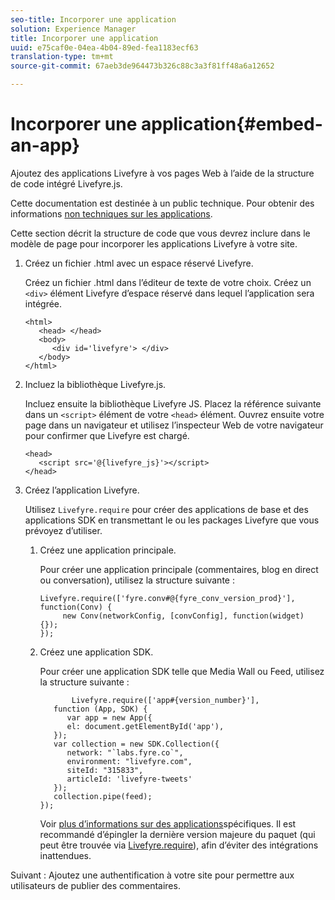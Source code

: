 ```yaml
---
seo-title: Incorporer une application
solution: Experience Manager
title: Incorporer une application
uuid: e75caf0e-04ea-4b04-89ed-fea1183ecf63
translation-type: tm+mt
source-git-commit: 67aeb3de964473b326c88c3a3f81ff48a6a12652

---
```



# Incorporer une application{#embed-an-app}

Ajoutez des applications Livefyre à vos pages Web à l’aide de la structure de code intégré Livefyre.js.

Cette documentation est destinée à un public technique. Pour obtenir des informations [non techniques sur les applications](/help/using/c-about-apps/c-about-apps.md).

Cette section décrit la structure de code que vous devrez inclure dans le modèle de page pour incorporer les applications Livefyre à votre site.

1. Créez un fichier .html avec un espace réservé Livefyre.

   Créez un fichier .html dans l’éditeur de texte de votre choix. Créez un `<div>` élément Livefyre d’espace réservé dans lequel l’application sera intégrée.

   ```
   <html> 
      <head> </head> 
      <body> 
         <div id='livefyre'> </div> 
      </body> 
   </html>
   ```

1. Incluez la bibliothèque Livefyre.js.

   Incluez ensuite la bibliothèque Livefyre JS. Placez la référence suivante dans un `<script>` élément de votre `<head>` élément. Ouvrez ensuite votre page dans un navigateur et utilisez l’inspecteur Web de votre navigateur pour confirmer que Livefyre est chargé.

   ```
   <head> 
      <script src='@{livefyre_js}'></script> 
   </head> 
   ```

1. Créez l’application Livefyre.

   Utilisez `Livefyre.require` pour créer des applications de base et des applications SDK en transmettant le ou les packages Livefyre que vous prévoyez d’utiliser.

   1. Créez une application principale.

      Pour créer une application principale (commentaires, blog en direct ou conversation), utilisez la structure suivante :

      ```
      Livefyre.require(['fyre.conv#@{fyre_conv_version_prod}'], function(Conv) { 
           new Conv(networkConfig, [convConfig], function(widget) {});  
      });  
      ```

   1. Créez une application SDK.

      Pour créer une application SDK telle que Media Wall ou Feed, utilisez la structure suivante :

      ```
             Livefyre.require(['app#{version_number}'], 
         function (App, SDK) { 
            var app = new App({ 
            el: document.getElementById('app'), 
         }); 
         var collection = new SDK.Collection({ 
            network: "`labs.fyre.co`", 
            environment: "livefyre.com", 
            siteId: "315833", 
            articleId: 'livefyre-tweets' 
         }); 
         collection.pipe(feed); 
      }); 
      ```

      Voir [plus d’informations sur des applications](/help/using/c-about-apps/c-about-apps.md)spécifiques. Il est recommandé d’épingler la dernière version majeure du paquet (qui peut être trouvée via [Livefyre.require](https://cdn.livefyre.com/packages.html)), afin d’éviter des intégrations inattendues.

Suivant : Ajoutez une authentification à votre site pour permettre aux utilisateurs de publier des commentaires.
